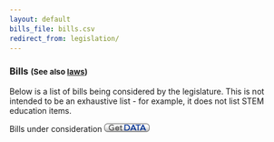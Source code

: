 ```yaml
---
layout: default
bills_file: bills.csv
redirect_from: legislation/
---
```


<h3>Bills <small>(See also <a href="{{site.baseUrl}}/laws">laws</a>)</small></h3>
<p>Below is a list of bills being considered by the legislature. This is not intended to be an exhaustive list - for example, it does not list STEM education items.</p>
<div class="panel panel-default">
  <div class="panel-heading">
    Bills under consideration<span id="actions-count"></span>
    <span class="pull-right"><a href="{{site.baseUrl}}/bills/{{page.bills_file}}"><img src="https://raw.githubusercontent.com/BetaNYC/getDataButton/master/png/80x15.png" alt="download raw data"></a></span>
  </div>
  <div class="list-group"></div>
</div>

<script type="text/javascript" src="http://d3js.org/d3.v3.min.js" charset="utf-8"></script>
<script>
  d3.csv("{{site.baseUrl}}/bills/{{page.bills_file}}", function(billData) {
    if (billData == undefined) { alert("Unable to load data"); return; }
    d3.select(".list-group").selectAll("a").data(billData)
      .enter().append("a")
        .attr("href", function(d) { return d.link })
        .classed("list-group-item", true)
        .html(function(d) {
          identifiers = [];
          if (d.assemblyId !== "") {identifiers.push(d.assemblyId)}
          if (d.senateId !== "") {identifiers.push(d.senateId)}
          if (d.jointId !== "") {identifiers.push(d.jointId)}
          identifierText = identifiers.join(" / ");
          return "<h4>"+ d.title + " (" + identifierText + ")</h4><p>" + d.notes + "</p>"
        });
  });
  

  /**
  $( document ).ready(function() {
    $.ajax("{{site.baseUrl}}/bills/{{page.bills_file}}", {
      success: function(returnedData, textStatus, jqXHR) {
        $.csv.toObjects(returnedData, {}, function(err, csvData) {
          $("#actions-div").html('<table id="actions-table" cellpadding="0" cellspacing="0" border="0" class="display" width="100%"></table>');
          $("#actions-table").DataTable({
            // "ajax": webUrl,   // loading data this way doesn't work. Maybe a jquery version compatability issue?
            data: csvData,
            responsive: true,
            paging: false,
            processing: true,  // only useful if DataTable's ajax handler is used
            order: [[0, "asc"]],
            columns: [
              {title: "Bill(s)", render: function(data,type,full,meta) {
                identifiers = [];
                if (full.assemblyId !== "") {identifiers.push(full.assemblyId)}
                if (full.senateId !== "") {identifiers.push(full.senateId)}
                if (full.jointId !== "") {identifiers.push(full.jointId)}
                identifierText = identifiers.join(" / ");
                if (full.link) {return  '<a href="' + full.link + '" target="_new">' + identifierText + '</a>'}
                  else { return identifierText }
                return returnHtml;
              }, width:"10%"},
              {title: "Title", data: "title", width: "30%"},
              {title: "Notes", data: "notes", width: "60%"}
            ]
          });
          $("#actions-count").text(': ' + $("#actions-table").DataTable().rows()[0].length);
        });
      },
      error: function(jqXHR, textStatus, errorThrown) {
        alert("unable to load CSV data file: " + errorThrown);
      }
    });
  });
  **/
</script>

